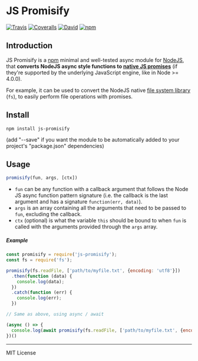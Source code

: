# JS Promisify

[![Travis](https://img.shields.io/travis/pensierinmusica/js-promisify.svg)](https://travis-ci.com/pensierinmusica/js-promisify)
[![Coveralls](https://img.shields.io/coveralls/pensierinmusica/js-promisify.svg)](https://coveralls.io/r/pensierinmusica/js-promisify)
[![David](https://img.shields.io/david/pensierinmusica/js-promisify.svg)](https://www.npmjs.com/package/js-promisify)
[![npm](https://img.shields.io/npm/v/js-promisify.svg)](https://www.npmjs.com/package/js-promisify)

## Introduction

JS Promisify is a [npm](http://npmjs.org) minimal and well-tested async module for [NodeJS](http://nodejs.org/), that **converts NodeJS async style functions to [native JS promises](http://www.html5rocks.com/en/tutorials/es6/promises/)** (if they're supported by the underlying JavaScript engine, like in Node >= 4.0.0).

For example, it can be used to convert the NodeJS native [file system library](https://nodejs.org/api/fs.html) (`fs`), to easily perform file operations with promises.

## Install

`npm install js-promisify`

(add "--save" if you want the module to be automatically added to your project's "package.json" dependencies)


## Usage

```js
promisify(fun, args, [ctx])
```

- `fun` can be any function with a callback argument that follows the Node JS async function pattern signature (i.e. the callback is the last argument and has a signature `function(err, data)`).
- `args` is an array containing all the arguments that need to be passed to `fun`, excluding the callback.
- `ctx` (optional) is what the variable `this` should be bound to when `fun` is called with the arguments provided through the `args` array.

##### Example
```js
const promisify = require('js-promisify');
const fs = require('fs');

promisify(fs.readFile, ['path/to/myfile.txt', {encoding: 'utf8'}])
  .then(function (data) {
    console.log(data);
  })
  .catch(function (err) {
    console.log(err);
  })

// Same as above, using async / await

(async () => {
  console.log(await promisify(fs.readFile, ['path/to/myfile.txt', {encoding: 'utf8'}]))
})()
```

***

MIT License
